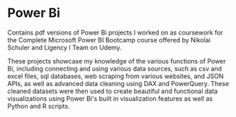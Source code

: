 # Power Bi
Contains pdf versions of Power Bi projects I worked on as coursework for the Complete Microsoft Power BI Bootcamp course offered by Nikolai Schuler and Ligency I Team on Udemy.

These projects showcase my knowledge of the various functions of Power Bi, including connecting and using various data sources, such as csv and excel files, sql databases, web scraping from various websites, and JSON APIs, as well as advanced data cleaning using DAX and PowerQuery. These cleaned datasets were then used to create beautiful and functional data visualizations using Power Bi's built in visualization features as well as Python and R scripts. 
